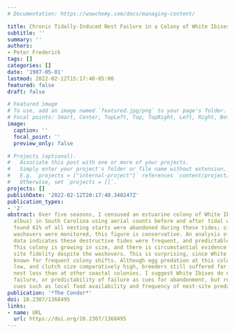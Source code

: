 ```yaml
---
# Documentation: https://wowchemy.com/docs/managing-content/

title: Chronic Tidally-Induced Nest Failure in a Colony of White Ibises
subtitle: ''
summary: ''
authors:
- Peter Frederick
tags: []
categories: []
date: '1987-05-01'
lastmod: 2022-02-12T15:17:40-05:00
featured: false
draft: false

# Featured image
# To use, add an image named `featured.jpg/png` to your page's folder.
# Focal points: Smart, Center, TopLeft, Top, TopRight, Left, Right, BottomLeft, Bottom, BottomRight.
image:
  caption: ''
  focal_point: ''
  preview_only: false

# Projects (optional).
#   Associate this post with one or more of your projects.
#   Simply enter your project's folder or file name without extension.
#   E.g. `projects = ["internal-project"]` references `content/project/deep-learning/index.md`.
#   Otherwise, set `projects = []`.
projects: []
publishDate: '2022-02-12T20:17:40.340247Z'
publication_types:
- '2'
abstract: Over five seasons, I censused an estuarine colony of White Ibises (Eudocimus
  albus) in South Carolina using aerial counts before and after tidal washovers. I
  found 61% of all nesting starts were abandoned during these tides; since not all
  washovers were monitored, this figure is conservative. An analysis of tide gauge
  data indicates these destructive tides were frequent, and predictable across seasons.
  This colony is growing in size, and there is circumstantial evidence of breeding
  site fidelity despite the washovers. This is surprising, since White Ibises are
  known for frequent colony shifts. Although egg predation at this colony was comparatively
  low, and clutch size comparatively high, breeders still suffered far more total
  nest loss than at other coastal colonies. I suggest White Ibises do not use nesting
  failure, or predictability of failure as cues for abandonment, but rely on environmental
  cues such as local food availability and frequency of nest-site predation instead.
publication: '*The Condor*'
doi: 10.2307/1368495
links:
- name: URL
  url: https://doi.org/10.2307/1368495
---
```

